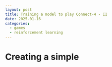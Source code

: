 ```yaml
---
layout: post
title: Training a model to play Connect-4 - II
date: 2025-01-16
categories:
  - games
  - reinforcement learning
---
```

# Creating a simple

